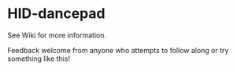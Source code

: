 # HID-dancepad

See Wiki for more information.

Feedback welcome from anyone who attempts to follow along or try something like this!
